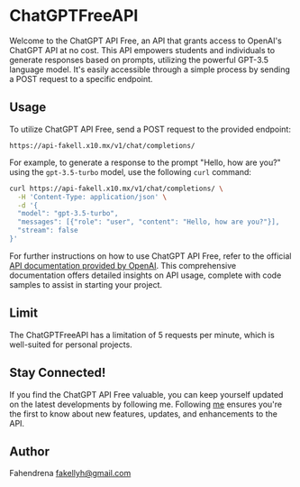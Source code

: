 # ChatGPTFreeAPI

Welcome to the ChatGPT API Free, an API that grants access to OpenAI's ChatGPT API at no cost. This API empowers students and individuals to generate responses based on prompts, utilizing the powerful GPT-3.5 language model. It's easily accessible through a simple process by sending a POST request to a specific endpoint.

## Usage

To utilize ChatGPT API Free, send a POST request to the provided endpoint:

```
https://api-fakell.x10.mx/v1/chat/completions/
```

For example, to generate a response to the prompt "Hello, how are you?" using the `gpt-3.5-turbo` model, use the following `curl` command:

```sh
curl https://api-fakell.x10.mx/v1/chat/completions/ \
  -H 'Content-Type: application/json' \
  -d '{
  "model": "gpt-3.5-turbo",
  "messages": [{"role": "user", "content": "Hello, how are you?"}],
  "stream": false
}'
```

For further instructions on how to use ChatGPT API Free, refer to the official [API documentation provided by OpenAI](https://platform.openai.com/docs/api-reference/chat/create). This comprehensive documentation offers detailed insights on API usage, complete with code samples to assist in starting your project.

## Limit

The ChatGPTFreeAPI has a limitation of 5 requests per minute, which is well-suited for personal projects.

## Stay Connected!

If you find the ChatGPT API Free valuable, you can keep yourself updated on the latest developments by following me. Following [me](https://github.com/fakellgit) ensures you're the first to know about new features, updates, and enhancements to the API.

## Author
Fahendrena
[fakellyh@gmail.com](mailto:fakellyh@gmail.com)
